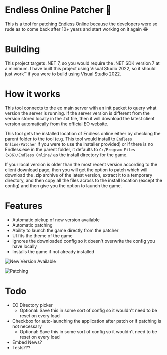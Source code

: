 # Endless Online Patcher 🌙

This is a tool for patching [Endless Online](https://endless-online.com) because the developers were so rude as to come back after 10+ years and start working on it again 😂

# Building

This project targets .NET 7, so you would require the .NET SDK version 7 at a minimum. I have built this project using Visual Studio 2022, so it should just work™️ if you were to build using Visual Studio 2022.

# How it works

This tool connects to the eo main server with an init packet to query what version the server is running. If the server version is different from the version stored locally in the .txt file, then it will download the latest client version automatically from the official EO website.

This tool gets the installed location of Endless online either by checking the parent folder to the tool (e.g. This tool would install to `Endless Online/Patcher` if you were to use the installer provided) or if there is no Endless.exe in the parent folder, it defaults to `C:/Program Files (x86)/Endless Online/` as the install directory for the game.

If your local version is older than the most recent version according to the client download page, then you will get the option to patch which will download the .zip archive of the latest version, extract it to a temporary directory, and then copy all the files across to the install location (except the config) and then give you the option to launch the game.

# Features

* Automatic pickup of new version available
* Automatic patching
* Ability to launch the game directly from the patcher
* UI fits the theme of the game
* Ignores the downloaded config so it doesn't overwrite the config you have locally
* Installs the game if not already installed

![New Version Available](./docs/img/new_version.png)

![Patching](./docs/img/patching.png)

# Todo
* EO Directory picker
    * Optional: Save this in some sort of config so it wouldn't need to be reset on every load
* Checkbox for auto-launching the application after patch or if patching is not necessary 
    * Optional: Save this in some sort of config so it wouldn't need to be reset on every load
* Embed News?
* Tests???
